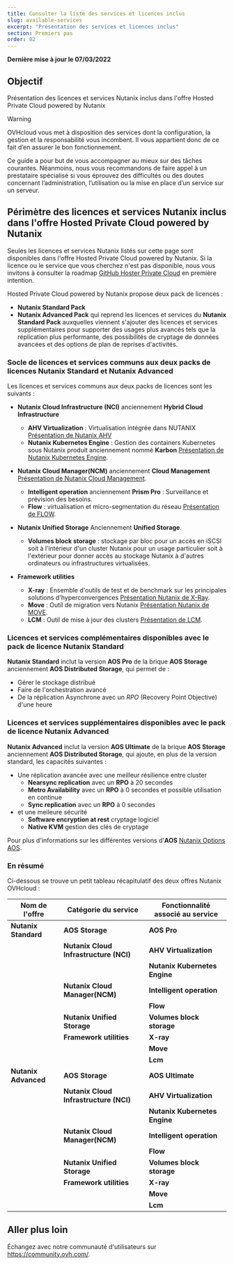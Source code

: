 ```yaml
---
title: Consulter la liste des services et licences inclus
slug: available-services
excerpt: "Présentation des services et licences inclus"
section: Premiers pas
order: 02
---
```


**Dernière mise à jour le 07/03/2022**

## Objectif

Présentation des licences et services Nutanix inclus dans l'offre Hosted Private Cloud powered by Nutanix

> [!warning]
> OVHcloud vous met à disposition des services dont la configuration, la gestion et la responsabilité vous incombent. Il vous appartient donc de ce fait d’en assurer le bon fonctionnement.
>
> Ce guide a pour but de vous accompagner au mieux sur des tâches courantes. Néanmoins, nous vous recommandons de faire appel à un prestataire spécialisé si vous éprouvez des difficultés ou des doutes concernant l’administration, l’utilisation ou la mise en place d’un service sur un serveur.
>

## Périmètre des licences et services Nutanix inclus dans l'offre Hosted Private Cloud powered by Nutanix

Seules les licences et services Nutanix listés sur cette page sont disponibles dans l'offre Hosted Private Cloud powered by Nutanix. Si la licence ou le service que vous cherchez n'est pas disponible, nous vous invitons à consulter la roadmap [GitHub Hoster Private Cloud](https://github.com/ovh/hosted-private-cloud-roadmap/projects/3) en première intention.

Hosted Private Cloud powered by Nutanix propose deux pack de licences :

* **Nutanix Standard Pack**
* **Nutanix Advanced Pack** qui reprend les licences et services du **Nutanix Standard Pack** auxquelles viennent s'ajouter des licences et services supplémentaires pour supporter des usages plus avancés tels que la réplication plus performante, des possibilités de cryptage de données avancées et des options de plan de reprises d'activités. 

### Socle de licences et services communs aux deux packs de licences **Nutanix Standard** et **Nutanix Advanced**

Les licences et services communs aux deux packs de licences sont les suivants :

- **Nutanix Cloud Infrastructure (NCI)** anciennement **Hybrid Cloud Infrastructure** 
    + **AHV Virtualization** : Virtualisation intégrée dans NUTANIX [Présentation de Nutanix AHV](https://www.nutanix.com/products/ahv)
    + **Nutanix Kubernetes Engine** : Gestion des containers Kubernetes sous Nutanix produit anciennement nommé **Karbon** [Présentation de Nutanix Kubernetes Engine](https://www.nutanix.com/products/karbon).

- **Nutanix Cloud Manager(NCM)** anciennement **Cloud Management** [Présentation de Nutanix Cloud Management](https://www.nutanix.com/products/cloud-manager/aiops).
    + **Intelligent operation** anciennement **Prism Pro** : Surveillance et prévision des besoins.
    + **Flow** : virtualisation et micro-segmentation du réseau [Présentation de FLOW](https://www.nutanix.com/products/flow).

- **Nutanix Unified Storage** Anciennement **Unified Storage**.
    + **Volumes block storage** : stockage par bloc pour un accès en iSCSI soit à l’intérieur d'un cluster Nutanix pour un usage particulier soit à l'extérieur pour donner accès au stockage Nutanix à d'autres ordinateurs ou infrastructures virtualisées.

- **Framework utilities**

    + **X-ray** : Ensemble d'outils de test et de benchmark sur les principales solutions d'hyperconvergences [Présentation Nutanix de X-Ray](https://www.nutanix.com/products/x-ray).
    + **Move** :  Outil de migration vers Nutanix [Présentation Nutanix de MOVE](https://www.nutanix.com/products/move).
    + **LCM** : Outil de mise à jour des clusters [Présentation de LCM](https://www.nutanix.com/products/life-cycle-manager).

### Licences et services complémentaires disponibles avec le pack de licence **Nutanix Standard**

**Nutanix Standard** inclut la version **AOS Pro** de la brique **AOS Storage** anciennement **AOS Distributed Storage**, qui permet de :
- Gérer le stockage distribué
- Faire de l'orchestration avancé
- De la réplication Asynchrone avec un *RPO* (Recovery Point Objective) d'une heure

### Licences et services supplémentaires disponibles avec le pack de licence **Nutanix Advanced**

**Nutanix Advanced** inclut la version **AOS Ultimate** de la brique **AOS Storage** anciennement **AOS Distributed Storage**, qui ajoute, en plus de la version standard, les capacités suivantes :
- Une réplication avancée avec une meilleur résilience entre cluster
    + **Nearsync replication** avec un **RPO** à 20 secondes
    + **Metro Availability** avec un **RPO** à 0 secondes et possible utilisation en continue
    + **Sync replication** avec un **RPO** à 0 secondes
- et une meileure sécurité
    + **Software encryption at rest** cryptage logiciel
    + **Native KVM** gestion des clés de cryptage

Pour plus d'informations sur les différentes versions d'**AOS** [Nutanix Options AOS](https://www.nutanix.com/products/software-options).

### En résumé

Ci-dessous se trouve un petit tableau récapitulatif des deux offres Nutanix OVHcloud :

| Nom de l'offre                | Catégorie du service                   | Fonctionnalité associé au service |
| ----------------------------- | -------------------------------------- | --------------------------------- |
| **Nutanix Standard**          | **AOS Storage**                        | **AOS Pro**                       |               
|                               | **Nutanix Cloud Infrastructure (NCI)** | **AHV Virtualization**            |
|                               |                                        | **Nutanix Kubernetes Engine**     |   
|                               | **Nutanix Cloud Manager(NCM)**         | **Intelligent operation**         | 
|                               |                                        | **Flow**                          |
|                               | **Nutanix Unified Storage**            | **Volumes block storage**         | 
|                               | **Framework utilities**                | **X-ray**                         |
|                               |                                        | **Move**                          |
|                               |                                        | **Lcm**                           |
| **Nutanix Advanced**          | **AOS Storage**                        | **AOS Ultimate**                  |
|                               | **Nutanix Cloud Infrastructure (NCI)** | **AHV Virtualization**            |
|                               |                                        | **Nutanix Kubernetes Engine**     |   
|                               | **Nutanix Cloud Manager(NCM)**         | **Intelligent operation**         | 
|                               |                                        | **Flow**                          |
|                               | **Nutanix Unified Storage**            | **Volumes block storage**         | 
|                               | **Framework utilities**                | **X-ray**                         |
|                               |                                        | **Move**                          |
|                               |                                        | **Lcm**                           |

## Aller plus loin

Échangez avec notre communauté d'utilisateurs sur <https://community.ovh.com/>.
